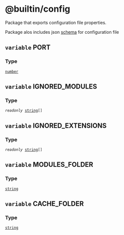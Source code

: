 # @builtin/config
Package that exports configuration file properties.

Package alos includes json [schema](./schema.json) for configuration file

## `variable` PORT

### Type
<pre><code><a href="https://developer.mozilla.org/en-US/docs/Web/JavaScript/Reference/Global_Objects/Number">number</a></pre></code>

## `variable` IGNORED_MODULES

### Type
<pre><code><i>readonly</i> <a href="https://developer.mozilla.org/en-US/docs/Web/JavaScript/Reference/Global_Objects/String">string</a>[]</pre></code>


## `variable` IGNORED_EXTENSIONS

### Type
<pre><code><i>readonly</i> <a href="https://developer.mozilla.org/en-US/docs/Web/JavaScript/Reference/Global_Objects/String">string</a>[]</pre></code>


## `variable` MODULES_FOLDER

### Type
<pre><code><a href="https://developer.mozilla.org/en-US/docs/Web/JavaScript/Reference/Global_Objects/String">string</a></pre></code>


## `variable` CACHE_FOLDER

### Type
<pre><code><a href="https://developer.mozilla.org/en-US/docs/Web/JavaScript/Reference/Global_Objects/String">string</a></pre></code>
